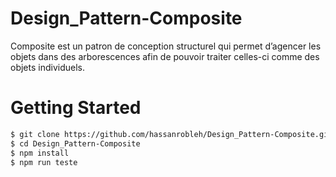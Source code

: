 # Design_Pattern-Composite
Composite est un patron de conception structurel qui permet
d’agencer les objets dans des arborescences afin de pouvoir
traiter celles-ci comme des objets individuels.


# Getting Started
```bash
$ git clone https://github.com/hassanrobleh/Design_Pattern-Composite.git
$ cd Design_Pattern-Composite
$ npm install
$ npm run teste 
```



